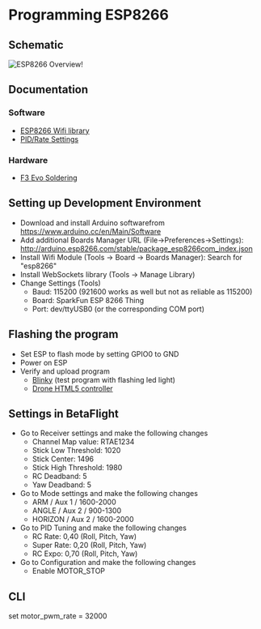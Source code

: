# Programming ESP8266
## Schematic
![ESP8266 Overview!](https://www.mikrocontroller-elektronik.de/wp-content/uploads/2017/02/ESP12E-Pinbelegung-1-768x537.png)

## Documentation
### Software
* [ESP8266 Wifi library](https://arduino-esp8266.readthedocs.io/en/latest/esp8266wifi/readme.html)
* [PID/Rate Settings](http://www.koptertreff.de/f21-tipps-amp-tutorials/t79-tutorial-rates-in-betaflight-einstellen)

### Hardware
* [F3 Evo Soldering](https://www.instructables.com/id/How-to-Solder-the-F3-EVO-Brushed-Flight-Controller/)

## Setting up Development Environment
* Download and install Arduino softwarefrom https://www.arduino.cc/en/Main/Software
* Add additional Boards Manager URL (File->Preferences->Settings): http://arduino.esp8266.com/stable/package_esp8266com_index.json
* Install Wifi Module (Tools -> Board -> Boards Manager): Search for "esp8266"
* Install WebSockets library (Tools -> Manage Library)
* Change Settings (Tools)
  * Baud: 115200 (921600 works as well but not as reliable as 115200)
  * Board: SparkFun ESP 8266 Thing
  * Port: dev/ttyUSB0 (or the corresponding COM port)

## Flashing the program
* Set ESP to flash mode by setting GPIO0 to GND
* Power on ESP
* Verify and upload program
  * [Blinky](https://github.com/harakirison/hAxOr-5chOoL-drOn3/tree/master/src/blinky) (test program with flashing led light)
  * [Drone HTML5 controller](https://github.com/harakirison/hAxOr-5chOoL-drOn3/tree/master/src/wifippm)

## Settings in BetaFlight
* Go to Receiver settings and make the following changes 
  * Channel Map value: RTAE1234
  * Stick Low Threshold: 1020
  * Stick Center: 1496
  * Stick High Threshold: 1980
  * RC Deadband: 5
  * Yaw Deadband: 5
* Go to Mode settings and make the following changes
  * ARM / Aux 1 / 1600-2000
  * ANGLE / Aux 2 / 900-1300
  * HORIZON / Aux 2 / 1600-2000
* Go to PID Tuning and make the following changes
  * RC Rate: 0,40 (Roll, Pitch, Yaw)
  * Super Rate: 0,20 (Roll, Pitch, Yaw)
  * RC Expo: 0,70 (Roll, Pitch, Yaw)
* Go to Configuration and make the following changes
  * Enable MOTOR_STOP

## CLI
set motor_pwm_rate = 32000
